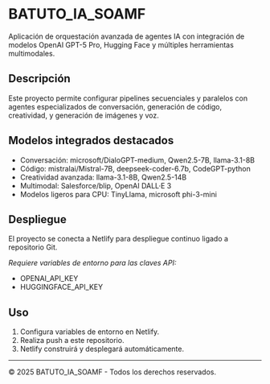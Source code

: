 # BATUTO_IA_SOAMF

Aplicación de orquestación avanzada de agentes IA con integración de modelos OpenAI GPT-5 Pro, Hugging Face y múltiples herramientas multimodales.

## Descripción

Este proyecto permite configurar pipelines secuenciales y paralelos con agentes especializados de conversación, generación de código, creatividad, y generación de imágenes y voz.

## Modelos integrados destacados

- Conversación: microsoft/DialoGPT-medium, Qwen2.5-7B, llama-3.1-8B
- Código: mistralai/Mistral-7B, deepseek-coder-6.7b, CodeGPT-python
- Creatividad avanzada: llama-3.1-8B, Qwen2.5-14B
- Multimodal: Salesforce/blip, OpenAI DALL·E 3
- Modelos ligeros para CPU: TinyLlama, microsoft phi-3-mini

## Despliegue

El proyecto se conecta a Netlify para despliegue continuo ligado a repositorio Git.

*Requiere variables de entorno para las claves API:*

- OPENAI_API_KEY
- HUGGINGFACE_API_KEY

## Uso

1. Configura variables de entorno en Netlify.
2. Realiza push a este repositorio.
3. Netlify construirá y desplegará automáticamente.

---

© 2025 BATUTO_IA_SOAMF - Todos los derechos reservados.
